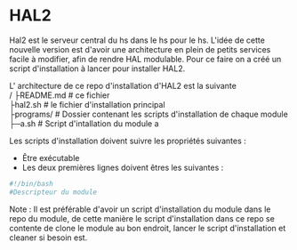 # HAL2
Hal2 est le serveur central du hs dans le hs pour le hs.
L'idée de cette nouvelle version est d'avoir une architecture en plein de petits services facile à modifier, afin de rendre HAL modulable.
Pour ce faire on a créé un script d'installation à lancer pour installer HAL2.

L' architecture de ce repo d'installation d'HAL2 est la suivante\
/
├README.md # ce fichier\
├hal2.sh   # le fichier d'installation principal\
├programs/ # Dossier contenant les scripts d'installation de chaque module\
├─a.sh     # Script d'intallation du module a

Les scripts d'installation doivent suivre les propriétés suivantes :
- Être exécutable
- Les deux premières lignes doivent êtres les suivantes :

```bash
#!/bin/bash
#Descripteur du module
```

Note : Il est préférable d'avoir un script d'installation du module dans le repo du module, de cette manière le script d'installation dans ce repo se contente de clone le module au bon endroit, lancer le script d'installation et cleaner si besoin est.

